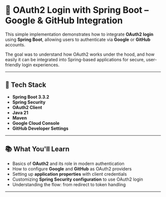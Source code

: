 
# 🔐 OAuth2 Login with Spring Boot – Google & GitHub Integration

This simple implementation demonstrates how to integrate **OAuth2 login** using **Spring Boot**, allowing users to authenticate via **Google** or **GitHub** accounts.

The goal was to understand how OAuth2 works under the hood, and how easily it can be integrated into Spring-based applications for secure, user-friendly login experiences.

---

## 🚀 Tech Stack

- **Spring Boot 3.3.2**
- **Spring Security**
- **OAuth2 Client**
- **Java 21**
- **Maven**
- **Google Cloud Console**
- **GitHub Developer Settings**

---

## 📚 What You'll Learn

- Basics of **OAuth2** and its role in modern authentication
- How to configure **Google** and **GitHub** as OAuth2 providers
- Setting up **application properties** with client credentials
- Customizing **Spring Security configuration** to use OAuth2 login
- Understanding the flow: from redirect to token handling

---
